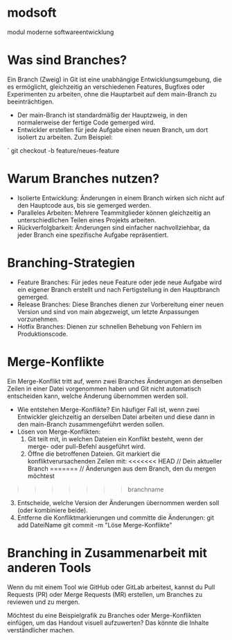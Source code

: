 # modsoft
modul moderne softwareentwicklung

# Was sind Branches?
Ein Branch (Zweig) in Git ist eine unabhängige Entwicklungsumgebung, die es ermöglicht, gleichzeitig an verschiedenen Features, Bugfixes oder Experimenten zu arbeiten, ohne die Hauptarbeit auf dem main-Branch zu beeinträchtigen.

- Der main-Branch ist standardmäßig der Hauptzweig, in den normalerweise der fertige Code gemerged wird.
- Entwickler erstellen für jede Aufgabe einen neuen Branch, um dort isoliert zu arbeiten. Zum Beispiel:

` git checkout -b feature/neues-feature

# Warum Branches nutzen?
- Isolierte Entwicklung: Änderungen in einem Branch wirken sich nicht auf den Hauptcode aus, bis sie gemerged werden.
- Paralleles Arbeiten: Mehrere Teammitglieder können gleichzeitig an unterschiedlichen Teilen eines Projekts arbeiten.
- Rückverfolgbarkeit: Änderungen sind einfacher nachvollziehbar, da jeder Branch eine spezifische Aufgabe repräsentiert.

# Branching-Strategien
- Feature Branches: Für jedes neue Feature oder jede neue Aufgabe wird ein eigener Branch erstellt und nach Fertigstellung in den Hauptbranch gemerged.
- Release Branches: Diese Branches dienen zur Vorbereitung einer neuen Version und sind von main abgezweigt, um letzte Anpassungen vorzunehmen.
- Hotfix Branches: Dienen zur schnellen Behebung von Fehlern im Produktionscode.

# Merge-Konflikte
Ein Merge-Konflikt tritt auf, wenn zwei Branches Änderungen an denselben Zeilen in einer Datei vorgenommen haben und Git nicht automatisch entscheiden kann, welche Änderung übernommen werden soll.

- Wie entstehen Merge-Konflikte? Ein häufiger Fall ist, wenn zwei Entwickler gleichzeitig an derselben Datei arbeiten und diese dann in den main-Branch zusammengeführt werden sollen.
- Lösen von Merge-Konflikten:
  1. Git teilt mit, in welchen Dateien ein Konflikt besteht, wenn der merge- oder pull-Befehl ausgeführt wird.
  2. Öffne die betroffenen Dateien. Git markiert die konfliktverursachenden Zeilen mit:
  <<<<<<< HEAD
// Dein aktueller Branch
=======
// Änderungen aus dem Branch, den du mergen möchtest
>>>>>>> branchname
3. Entscheide, welche Version der Änderungen übernommen werden soll (oder kombiniere beide).
4. Entferne die Konfliktmarkierungen und committe die Änderungen:
git add DateiName
git commit -m "Löse Merge-Konflikte"

# Branching in Zusammenarbeit mit anderen Tools
Wenn du mit einem Tool wie GitHub oder GitLab arbeitest, kannst du Pull Requests (PR) oder Merge Requests (MR) erstellen, um Branches zu reviewen und zu mergen.

Möchtest du eine Beispielgrafik zu Branches oder Merge-Konflikten einfügen, um das Handout visuell aufzuwerten? Das könnte die Inhalte verständlicher machen.
